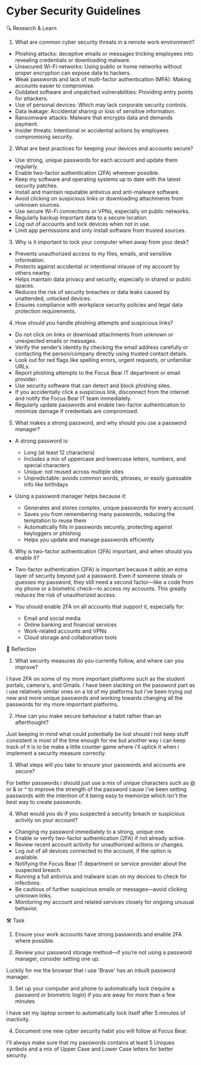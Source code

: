 # Cyber Security Guidelines

🔍 Research & Learn

1. What are common cyber security threats in a remote work environment?

- Phishing attacks: deceptive emails or messages tricking employees into revealing credentials or downloading malware.
- Unsecured Wi-Fi networks: Using public or home networks without proper encryption can expose data to hackers.
- Weak passwords and lack of multi-factor authentication (MFA): Making accounts easier to compromise.
- Outdated software and unpatched vulnerabilities: Providing entry points for attackers.
- Use of personal devices: Which may lack corporate security controls.
- Data leakage: Accidental sharing or loss of sensitive information.
- Ransomware attacks: Malware that encrypts data and demands payment.
- Insider threats: Intentional or accidental actions by employees compromising security.

2. What are best practices for keeping your devices and accounts secure?

- Use strong, unique passwords for each account and update them regularly.
- Enable two-factor authentication (2FA) wherever possible.
- Keep my software and operating systems up to date with the latest security patches.
- Install and maintain reputable antivirus and anti-malware software.
- Avoid clicking on suspicious links or downloading attachments from unknown sources.
- Use secure Wi-Fi connections or VPNs, especially on public networks.
- Regularly backup important data to a secure location.
- Log out of accounts and lock devices when not in use.
- Limit app permissions and only install software from trusted sources.

3. Why is it important to lock your computer when away from your desk?

- Prevents unauthorized access to my files, emails, and sensitive information.
- Protects against accidental or intentional misuse of my account by others nearby.
- Helps maintain data privacy and security, especially in shared or public spaces.
- Reduces the risk of security breaches or data leaks caused by unattended, unlocked devices.
- Ensures compliance with workplace security policies and legal data protection requirements.

4. How should you handle phishing attempts and suspicious links?

- Do not click on links or download attachments from unknown or unexpected emails or messages.
- Verify the sender’s identity by checking the email address carefully or contacting the person/company directly using trusted contact details.
- Look out for red flags like spelling errors, urgent requests, or unfamiliar URLs.
- Report phishing attempts to the Focus Bear IT department or email provider.
- Use security software that can detect and block phishing sites.
- If you accidentally click a suspicious link, disconnect from the internet and notify the Focus Bear IT team immediately.
- Regularly update passwords and enable two-factor authentication to minimize damage if credentials are compromised.

5. What makes a strong password, and why should you use a password manager?

- A strong password is:
  - Long (at least 12 characters)
  - Includes a mix of uppercase and lowercase letters, numbers, and special characters
  - Unique: not reused across multiple sites
  - Unpredictable: avoids common words, phrases, or easily guessable info like birthdays

- Using a password manager helps because it:
  - Generates and stores complex, unique passwords for every account.
  - Saves you from remembering many passwords, reducing the temptation to reuse them
  - Automatically fills in passwords securely, protecting against keyloggers or phishing
  - Helps you update and manage passwords efficiently

6. Why is two-factor authentication (2FA) important, and when should you enable it?

- Two-factor authentication (2FA) is important because it adds an extra layer of security beyond just a password. Even if someone steals or guesses my password, they still need a second factor—like a code from my phone or a biometric check—to access my accounts. This greatly reduces the risk of unauthorized access.

- You should enable 2FA on all accounts that support it, especially for:
  - Email and social media
  - Online banking and financial services
  - Work-related accounts and VPNs
  - Cloud storage and collaboration tools

📝 Reflection

1. What security measures do you currently follow, and where can you improve?

I have 2FA on some of my more important platforms such as the student portals, camera's, and Gmails.
I have been slacking on the password part as i use relatively similar ones on a lot of my platforms but i've been trying out new and more unique passwords and working towards changing all the passwords for my more imporrtant platforms.

2. How can you make secure behaviour a habit rather than an afterthought?

Just keeping in mind what could potentially be lost should i not keep stuff consistent is most of the time enough for me but another way i can keep track of it is to be make a little counter game where i'll uptick it when i implement a security measure correctly.

3. What steps will you take to ensure your passwords and accounts are secure?

For better passwords i should just use a mix of unique characters such as @ or & or ^ to improve the strength of the password cause i've been setting passwords with the intention of it being easy to memorize which isn't the best way to create passwords.

4. What would you do if you suspected a security breach or suspicious activity on your account?

- Changing my password immediately to a strong, unique one.
- Enable or verify two-factor authentication (2FA) if not already active.
- Review recent account activity for unauthorized actions or changes.
- Log out of all devices connected to the account, if the option is available.
- Notifying the Focus Bear IT department or service provider about the suspected breach.
- Running a full antivirus and malware scan on my devices to check for infections.
- Be cautious of further suspicious emails or messages—avoid clicking unknown links.
- Monitoring my account and related services closely for ongoing unusual behavior.

🛠️ Task

1. Ensure your work accounts have strong passwords and enable 2FA where possible.

2. Review your password storage method—if you’re not using a password manager, consider setting one up.

Luckily for me the browser that i use 'Brave' has an inbuilt password manager.

3. Set up your computer and phone to automatically lock (require a password or biometric login) if you are away for more than a few minutes

I have set my laptop screen to automatically lock itself after 5 minutes of inactivity.

4. Document one new cyber security habit you will follow at Focus Bear.

I'll always make sure that my passwords contains at least 5 Uniques symbols and a mix of Upper Case and Lower Case letters for better security.
